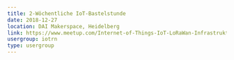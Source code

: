 ```yaml
---
title: 2-Wöchentliche IoT-Bastelstunde
date: 2018-12-27
location: DAI Makerspace, Heidelberg
link: https://www.meetup.com/Internet-of-Things-IoT-LoRaWan-Infrastruktur-4-RheinNeckar/events/cmbzlqyxqbkc/
usergroup: iotrn
type: usergroup
---
```

